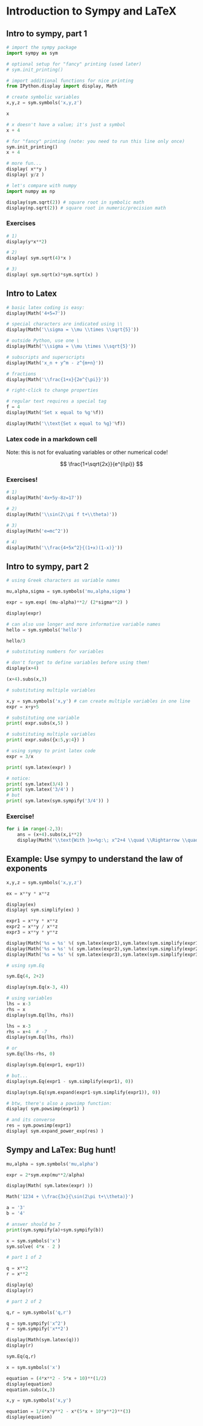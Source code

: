 # Introduction to Sympy and LaTeX

## Intro to sympy, part 1

```python
# import the sympy package
import sympy as sym

# optional setup for "fancy" printing (used later)
# sym.init_printing()

# import additional functions for nice printing
from IPython.display import display, Math
```

```python
# create symbolic variables
x,y,z = sym.symbols('x,y,z')

x

```

```python
# x doesn't have a value; it's just a symbol
x + 4
```

```python
# for "fancy" printing (note: you need to run this line only once)
sym.init_printing()
x + 4
```

```python
# more fun...
display( x**y )
display( y/z )
```

```python
# let's compare with numpy
import numpy as np

display(sym.sqrt(2)) # square root in symbolic math
display(np.sqrt(2)) # square root in numeric/precision math

```

### Exercises

```python
# 1)
display(y*x**2)

# 2)
display( sym.sqrt(4)*x )

# 3)
display( sym.sqrt(x)*sym.sqrt(x) )
```

## Intro to Latex

```python
# basic latex coding is easy:
display(Math('4+5=7'))
```

```python
# special characters are indicated using \\
display(Math('\\sigma = \\mu \\times \\sqrt{5}'))

# outside Python, use one \
display(Math('\\sigma = \\mu \times \\sqrt{5}'))

# subscripts and superscripts
display(Math('x_n + y^m - z^{m+n}'))

# fractions
display(Math('\\frac{1+x}{2e^{\pi}}'))

# right-click to change properties
```

```python
# regular text requires a special tag
f = 4
display(Math('Set x equal to %g'%f))

display(Math('\\text{Set x equal to %g}'%f))
```

<!-- #region -->
### Latex code in a markdown cell

Note: this is not for evaluating variables or other numerical code!


$$ \frac{1+\sqrt{2x}}{e^{i\pi}} $$
<!-- #endregion -->

### Exercises!

```python
# 1) 
display(Math('4x+5y-8z=17'))

# 2) 
display(Math('\\sin(2\\pi f t+\\theta)'))

# 3)
display(Math('e=mc^2'))

# 4)
display(Math('\\frac{4+5x^2}{(1+x)(1-x)}'))
```

## Intro to sympy, part 2

```python
# using Greek characters as variable names

mu,alpha,sigma = sym.symbols('mu,alpha,sigma')

expr = sym.exp( (mu-alpha)**2/ (2*sigma**2) )

display(expr)

```

```python
# can also use longer and more informative variable names
hello = sym.symbols('hello')

hello/3

```

```python
# substituting numbers for variables

# don't forget to define variables before using them!
display(x+4)

(x+4).subs(x,3)
```

```python
# substituting multiple variables

x,y = sym.symbols('x,y') # can create multiple variables in one line
expr = x+y+5

# substituting one variable
print( expr.subs(x,5) )

# substituting multiple variables
print( expr.subs({x:5,y:4}) )

```

```python
# using sympy to print latex code
expr = 3/x

print( sym.latex(expr) )

# notice:
print( sym.latex(3/4) )
print( sym.latex('3/4') )
# but
print( sym.latex(sym.sympify('3/4')) )

```

### Exercise!

```python
for i in range(-2,3):
    ans = (x+4).subs(x,i**2)
    display(Math('\\text{With }x=%g:\; x^2+4 \\quad \\Rightarrow \\quad %g^2+4 =%g' %(i,i,ans)))
```

## Example: Use sympy to understand the law of exponents

```python
x,y,z = sym.symbols('x,y,z')

ex = x**y * x**z

display(ex)
display( sym.simplify(ex) )

```

```python
expr1 = x**y * x**z
expr2 = x**y / x**z
expr3 = x**y * y**z

display(Math('%s = %s' %( sym.latex(expr1),sym.latex(sym.simplify(expr1)) ) ))
display(Math('%s = %s' %( sym.latex(expr2),sym.latex(sym.simplify(expr2)) ) ))
display(Math('%s = %s' %( sym.latex(expr3),sym.latex(sym.simplify(expr3)) ) ))

```

```python
# using sym.Eq

sym.Eq(4, 2+2)
```

```python
display(sym.Eq(x-3, 4))

# using variables
lhs = x-3
rhs = x
display(sym.Eq(lhs, rhs))
```

```python
lhs = x-3
rhs = x+4  # -7
display(sym.Eq(lhs, rhs))

# or
sym.Eq(lhs-rhs, 0)
```

```python
display(sym.Eq(expr1, expr1))

# but...
display(sym.Eq(expr1 - sym.simplify(expr1), 0))

display(sym.Eq(sym.expand(expr1-sym.simplify(expr1)), 0))
```

```python
# btw, there's also a powsimp function:
display( sym.powsimp(expr1) )

# and its converse
res = sym.powsimp(expr1)
display( sym.expand_power_exp(res) )
```

## Sympy and LaTex: Bug hunt!

```python
mu,alpha = sym.symbols('mu,alpha')

expr = 2*sym.exp(mu**2/alpha)

display(Math( sym.latex(expr) ))
```

```python
Math('1234 + \\frac{3x}{\sin(2\pi t+\\theta)}')
```

```python
a = '3'
b = '4'

# answer should be 7
print(sym.sympify(a)+sym.sympify(b))

```

```python
x = sym.symbols('x')
sym.solve( 4*x - 2 )
```

```python
# part 1 of 2

q = x**2
r = x**2

display(q)
display(r)
```

```python
# part 2 of 2

q,r = sym.symbols('q,r')

q = sym.sympify('x^2')
r = sym.sympify('x**2')

display(Math(sym.latex(q)))
display(r)

sym.Eq(q,r)
```

```python
x = sym.symbols('x')

equation = (4*x**2 - 5*x + 10)**(1/2)
display(equation)
equation.subs(x,3)
```

```python
x,y = sym.symbols('x,y')

equation = 1/4*x*y**2 - x*(5*x + 10*y**2)**(3)
display(equation)
```
